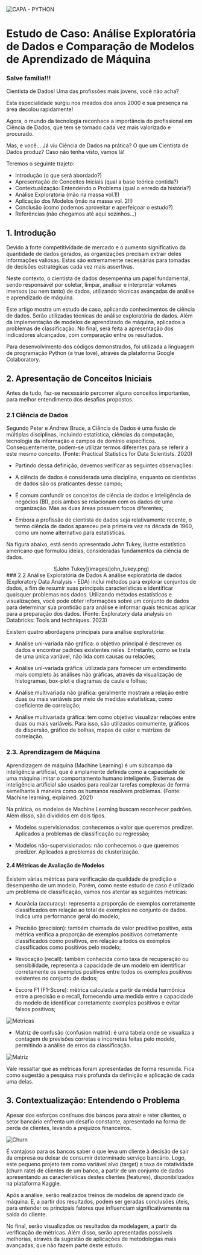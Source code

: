 ![CAPA - PYTHON](images/capa.png)

# Estudo de Caso: Análise Exploratória de Dados e Comparação de Modelos de Aprendizado de Máquina

### Salve família!!!
Cientista de Dados! Uma das profissões mais jovens, você não acha?

Esta especialidade surgiu nos meados dos anos 2000 e sua presença na área decolou rapidamente!

Agora, o mundo da tecnologia reconhece a importância do profissional em Ciência de Dados, que tem se tornado cada vez mais valorizado e procurado.

Mas, e você… Já viu Ciência de Dados na prática? O que um Cientista de Dados produz? Caso não tenha visto, vamos lá!

Teremos o seguinte trajeto:  

- Introdução (o que será abordado?)
- Apresentação de Conceitos Iniciais (qual a base teórica contida?)
- Contextualização: Entendendo o Problema (qual o enredo da história?)
- Análise Exploratória (mão na massa vol.1!)
- Aplicação dos Modelos (mão na massa vol. 2!!)
- Conclusão (como podemos aproveitar e aperfeiçoar o estudo?)
- Referências (não chegamos até aqui sozinhos…)

## 1. Introdução
Devido à forte competitividade de mercado e o aumento significativo da quantidade de dados gerados, as organizações precisam extrair deles informações valiosas. Estas são extremamente necessárias para tomadas de decisões estratégicas cada vez mais assertivas.

Neste contexto, o cientista de dados desempenha um papel fundamental, sendo responsável por coletar, limpar, analisar e interpretar volumes imensos (ou nem tanto) de dados, utilizando técnicas avançadas de análise e aprendizado de máquina.

Este artigo mostra um estudo de caso, aplicando conhecimentos de ciência de dados. Serão utilizadas técnicas de análise exploratória de dados. Além da implementação de modelos de aprendizado de máquina, aplicados a problemas de classificação. No final, será feita a apresentação dos indicadores alcançados, com comparação entre os resultados.

Para desenvolvimento dos códigos demonstrados, foi utilizada a linguagem de programação Python (a true love), através da plataforma Google Colaboratory.

## 2. Apresentação de Conceitos Iniciais
Antes de tudo, faz-se necessário percorrer alguns conceitos importantes, para melhor entendimento dos desafios propostos.

### 2.1 Ciência de Dados
Segundo Peter e Andrew Bruce, a Ciência de Dados é uma fusão de múltiplas disciplinas, incluindo estatística, ciências da computação, tecnologia da informação e campos de domínio específicos. Consequentemente, podem-se utilizar termos diferentes para se referir a este mesmo conceito. (Fonte: Practical Statistics for Data Scientists. 2020)

- Partindo dessa definição, devemos verificar as seguintes observações:

- A ciência de dados é considerada uma disciplina, enquanto os cientistas de dados são os praticantes desse campo;

- É comum confundir os conceitos de ciência de dados e inteligência de negócios (BI), pois ambos se relacionam com os dados de uma organização. Mas as duas áreas possuem focos diferentes;

- Embora a profissão de cientista de dados seja relativamente recente, o termo ciência de dados apareceu pela primeira vez na década de 1960, como um nome alternativo para estatísticas.

Na figura abaixo, está sendo apresentado John Tukey, ilustre estatístico americano que formulou ideias, consideradas fundamentos da ciência de dados.
<div align="center">
  ![John Tukey](images/john_tukey.png)
</div>
### 2.2 Análise Exploratória de Dados
A análise exploratória de dados (Exploratory Data Analysis - EDA) inclui métodos para explorar conjuntos de dados, a fim de resumir suas principais características e identificar quaisquer problemas nos dados. Utilizando métodos estatísticos e visualizações, você pode obter informações sobre um conjunto de dados para determinar sua prontidão para análise e informar quais técnicas aplicar para a preparação dos dados. (Fonte: Exploratory data analysis on Databricks: Tools and techniques. 2023)

Existem quatro abordagens principais para análise exploratória:

- Análise uni-variada não gráfica: o objetivo principal é descrever os dados e encontrar padrões existentes neles. Entretanto, como se trata de uma única variável, não lida com causas ou relações;

- Análise uni-variada gráfica: utilizada para fornecer um entendimento mais completo às análises não gráficas, através da visualização de histogramas, box-plot e diagramas de caule e folhas;

- Análise multivariada não gráfica: geralmente mostram a relação entre duas ou mais variáveis por meio de medidas estatísticas, como coeficiente de correlação;

- Análise multivariada gráfica: tem como objetivo visualizar relações entre duas ou mais variáveis. Para isso, são utilizados comumente, gráficos de dispersão, gráfico de bolhas, mapas de calor e matrizes de correlação.

### 2.3. Aprendizagem de Máquina
Aprendizagem de máquina (Machine Learning) é um subcampo da inteligência artificial, que é amplamente definida como a capacidade de uma máquina imitar o comportamento humano inteligente. Sistemas de inteligência artificial são usados para realizar tarefas complexas de forma semelhante à maneira como os humanos resolvem problemas. (Fonte: Machine learning, explained. 2021)

Na prática, os modelos de Machine Learning buscam reconhecer padrões. Além disso, são divididos em dois tipos.

- Modelos supervisionados: conhecemos o valor que queremos predizer. Aplicados a problemas de classificação ou regressão;

- Modelos não-supervisionados: não conhecemos o que queremos predizer. Aplicados a problemas de clusterização.

#### 2.4 Métricas de Avaliação de Modelos
Existem várias métricas para verificação da qualidade de predição e desempenho de um modelo. Porém, como neste estudo de caso é utilizado um problema de classificação, vamos nos atentar as seguintes métricas:

- Acurácia (accuracy): representa a proporção de exemplos corretamente classificados em relação ao total de exemplos no conjunto de dados. Indica uma performance geral do modelo;

- Precisão (precision): também chamada de valor preditivo positivo, esta métrica verifica a proporção de exemplos positivos corretamente classificados como positivos, em relação a todos os exemplos classificados como positivos pelo modelo;

- Revocação (recall): também conhecida como taxa de recuperação ou sensibilidade, representa a capacidade de um modelo em identificar corretamente os exemplos positivos entre todos os exemplos positivos existentes no conjunto de dados;

- Escore F1 (F1-Score): métrica calculada a partir da média harmônica entre a precisão e o recall, fornecendo uma medida entre a capacidade do modelo de identificar corretamente exemplos positivos e evitar falsos positivos;

![Métricas](images/metricas.png)

- Matriz de confusão (confusion matrix): é uma tabela onde se visualiza a contagem de previsões corretas e incorretas feitas pelo modelo, permitindo a análise de erros da classificação.

![Matriz](images/matriz.png)

Vale ressaltar que as métricas foram apresentadas de forma resumida. Fica como sugestão a pesquisa mais profunda da definição e aplicação de cada uma delas.

## 3. Contextualização: Entendendo o Problema
Apesar dos esforços contínuos dos bancos para atrair e reter clientes, o setor bancário enfrenta um desafio constante, apresentado na forma de perda de clientes, levando a prejuízos financeiros.

![Churn](images/churn.png)

É vantajoso para os bancos saber o que leva um cliente à decisão de sair da empresa ou deixar de consumir determinado serviço bancário. Logo, este pequeno projeto tem como variável alvo (target) a taxa de rotatividade  (churn rate) de clientes de um banco, a partir de um conjunto de dados apresentando as características destes clientes (features), disponibilizados na plataforma Kaggle.

Após a análise, serão realizados treinos de modelos de aprendizado de máquina. E, a partir dos resultados, podem ser geradas conclusões úteis, para  entender os principais fatores que influenciam significativamente na saída do cliente.

No final, serão visualizados os resultados da modelagem, a partir da verificação de métricas. Além disso, serão apresentadas possíveis melhorias, através da sugestão de aplicações de metodologias mais avançadas, que não fazem parte deste estudo.

